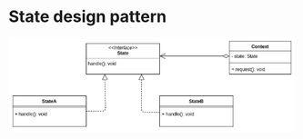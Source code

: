 # State design pattern

![state](https://github.com/raestio/software-design-patterns-examples/blob/master/state/software_design_patterns_state.png)
